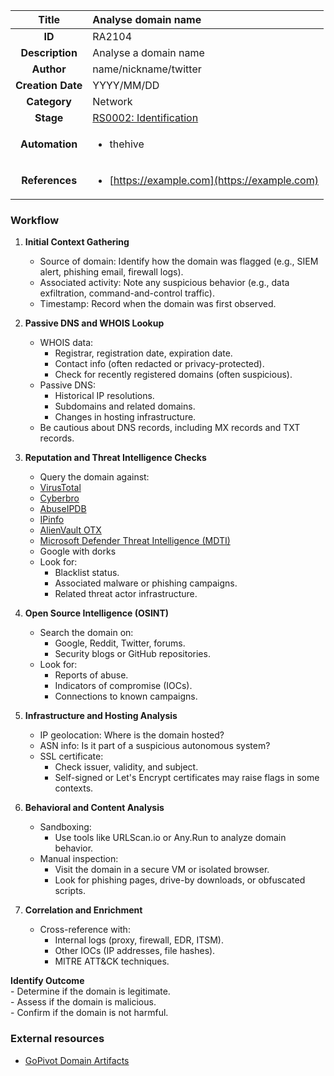 | Title                       | Analyse domain name         |
|:---------------------------:|:--------------------|
| **ID**                      | RA2104            |
| **Description**             | Analyse a domain name   |
| **Author**                  | name/nickname/twitter        |
| **Creation Date**           | YYYY/MM/DD |
| **Category**                | Network      |
| **Stage**                   |[RS0002: Identification](../Response_Stages/RS0002.md)| 
| **Automation** |<ul><li>thehive</li></ul>|
| **References** |<ul><li>[https://example.com](https://example.com)</li></ul>|

### Workflow

1. **Initial Context Gathering**  
    - Source of domain: Identify how the domain was flagged (e.g., SIEM alert, phishing email, firewall logs).  
    - Associated activity: Note any suspicious behavior (e.g., data exfiltration, command-and-control traffic).  
    - Timestamp: Record when the domain was first observed.  

2. **Passive DNS and WHOIS Lookup**  
    - WHOIS data:  
      - Registrar, registration date, expiration date.  
      - Contact info (often redacted or privacy-protected).  
      - Check for recently registered domains (often suspicious).  
    - Passive DNS:  
      - Historical IP resolutions.  
      - Subdomains and related domains.  
      - Changes in hosting infrastructure.  
    - Be cautious about DNS records, including MX records and TXT records.

3. **Reputation and Threat Intelligence Checks**  
    - Query the domain against:  
    - [VirusTotal](https://www.virustotal.com)   
    - [Cyberbro](https://github.com/stanfrbd/cyberbro)  
    - [AbuseIPDB](https://www.abuseipdb.com)  
    - [IPinfo](https://ipinfo.io)  
    - [AlienVault OTX](https://otx.alienvault.com)
    - [Microsoft Defender Threat Intelligence (MDTI)](https://security.microsoft.com/threatintelligence)  
    - Google with dorks  
    - Look for:  
      - Blacklist status.  
      - Associated malware or phishing campaigns.  
      - Related threat actor infrastructure.

4. **Open Source Intelligence (OSINT)**  
    - Search the domain on:  
      - Google, Reddit, Twitter, forums.  
      - Security blogs or GitHub repositories.  
    - Look for:  
      - Reports of abuse.  
      - Indicators of compromise (IOCs).  
      - Connections to known campaigns.

5. **Infrastructure and Hosting Analysis**  
    - IP geolocation: Where is the domain hosted?  
    - ASN info: Is it part of a suspicious autonomous system?  
    - SSL certificate:  
      - Check issuer, validity, and subject.  
      - Self-signed or Let's Encrypt certificates may raise flags in some contexts.

6. **Behavioral and Content Analysis**  
    - Sandboxing:  
      - Use tools like URLScan.io or Any.Run to analyze domain behavior.  
    - Manual inspection:  
      - Visit the domain in a secure VM or isolated browser.  
      - Look for phishing pages, drive-by downloads, or obfuscated scripts.

7. **Correlation and Enrichment**  
    - Cross-reference with:  
      - Internal logs (proxy, firewall, EDR, ITSM).  
      - Other IOCs (IP addresses, file hashes).  
      - MITRE ATT&CK techniques.

**Identify Outcome**  
    - Determine if the domain is legitimate.  
    - Assess if the domain is malicious.  
    - Confirm if the domain is not harmful.

### External resources

- [GoPivot Domain Artifacts](https://gopivot.ing/artifacts/domain/)